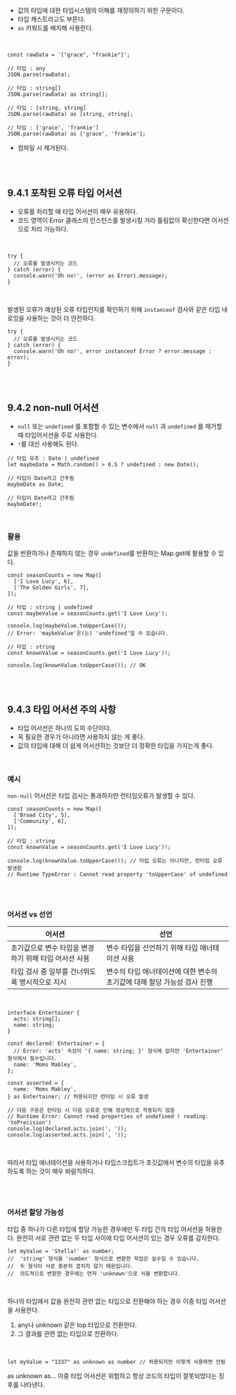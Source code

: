 - 값의 타입에 대한 타입시스템의 이해를 재정의하기 위한 구문이다.
- 타입 캐스트라고도 부른다.
- `as` 키워드를 배치해 사용한다.
<br>

```tsx
const rawData = '["grace", "frankie"]';

// 타입 : any
JSON.parse(rawData);

// 타입 : string[]
JSON.parse(rawData) as string[];

// 타입 : [string, string]
JSON.parse(rawData) as [string, string];

// 타입 : ['grace', 'frankie']
JSON.parse(rawData) as ['grace', 'frankie'];
```

- 컴파일 시 제거된다.

<br><br>

## 9.4.1 포착된 오류 타입 어서션

- 오류를 처리할 때 타입 어서션이 매우 유용하다.
- 코드 영역이 Error 클래스의 인스턴스를 발생시킬 거라 틀림없이 확신한다면 어서션으로 처리 가능하다.

<br>


```tsx
try {
  // 오류를 발생시키는 코드
} catch (error) {
  console.warn('Oh no!', (error as Error).message);
}
```
<br>


발생된 오류가 예상된 오류 타입인지를 확인하기 위해 `instanceof` 검사와 같은 타입 내로잉을 사용하는 것이 더 안전하다. 

```tsx
try {
  // 오류를 발생시키는 코드
} catch (error) {
  console.warn('Oh no!', error instanceof Error ? error.message : error);
}
```

<br><br>

## 9.4.2 non-null 어서션

- `null` 또는 `undefined` 를 포함할 수 있는 변수에서 `null` 과  `undefined` 를 제거할 때 타입어서션을 주로 사용한다.
- `!`를 대신 사용해도 된다.

```tsx
// 타입 유추 : Date | undefined
let maybeDate = Math.random() > 0.5 ? undefined : new Date();

// 타입이 Date라고 간주됨
maybeDate as Date;

// 타입이 Date라고 간주됨
maybeDate!;
```
<br>

### 활용

값을 반환하거나 존재하지 않는 경우 `undefined`를 반환하는 Map.get에 활용할 수 있다.

```tsx
const seasonCounts = new Map([
  ['I Love Lucy', 6],
  ['The Golden Girls', 7],
]);

// 타입 : string | undefined
const maybeValue = seasonCounts.get('I Love Lucy');

console.log(maybeValue.toUpperCase());
// Error: 'maybeValue'은(는) 'undefined'일 수 있습니다.

// 타입 : string
const knownValue = seasonCounts.get('I Love Lucy')!;

console.log(knownValue.toUpperCase()); // OK
```
<br><br>

## 9.4.3 타입 어서션 주의 사항

- 타입 어서션은 하나의 도피 수단이다.
- 꼭 필요한 경우가 아니라면 사용하지 않는 게 좋다.
- 값의 타입에 대해 더 쉽게 어서션하는 것보단 더 정확한 타입을 가지는게 좋다.

<br>

### 예시

`non-null` 어서션은 타입 검사는 통과하지만 런타임오류가 발생할 수 있다.

```tsx
const seasonCounts = new Map([
  ['Broad City', 5],
  ['Community', 6],
]);

// 타입 : string
const knownValue = seasonCounts.get('I Love Lucy')!;

console.log(knownValue.toUpperCase()); // 타입 오류는 아니지만, 런타임 오류 발생함
// Runtime TypeError : Cannot read property 'toUpperCase' of undefined
```

<br><br>

### 어서션 vs 선언

| 어서션  | 선언 |
| --- | --- |
| 초기값으로 변수 타입을 변경하기 위해 타입 어서션 사용 | 변수 타입을 선언하기 위해 타입 애너테이션 사용 |
| 타입 검사 중 일부를 건너뛰도록 명시적으로 지시 | 변수의 타입 애너테이션에 대한 변수의 초기값에 대해 할당 가능성 검사 진행 |

<br>

```tsx
interface Entertainer {
  acts: string[];
  name: string;
}

const declared: Entertainer = {
  // Error: 'acts' 속성이 '{ name: string; }' 형식에 없지만 'Entertainer' 형식에서 필수입니다.
  name: 'Moms Mabley',
};

const asserted = {
  name: 'Moms Mabley',
} as Entertainer; // 허용되지만 런타임 시 오류 발생

// 다음 구문은 런타임 시 다음 오류로 인해 정상적으로 작동되지 않음
// Runtime Error: Cannot read properties of undefined ( reading: 'toPrecision')
console.log(declared.acts.join(', '));
console.log(asserted.acts.join(', '));
```

<br>

따라서 타입 애너테이션을 사용하거나 타입스크립트가 초깃값에서 변수의 타입을 유추하도록 하는 것이 매우 바람직하다.

<br><br>

### 어서션 할당 가능성

타입 중 하나가 다른 타입에 할당 가능한 경우에만 두 타입 간의 타입 어서션을 허용한다. 
완전히 서로 관련 없는 두 타입 사이에 타입 어서션이 있는 경우 오류를 감지한다.
<br>

```tsx
let myValue = 'Stella!' as number;
//  'string' 형식을 'number' 형식으로 변환한 작업은 실수일 수 있습니다.
//  두 형식이 서로 충분히 겹치지 않기 때문입니다.
//  의도적으로 변환한 경우에는 먼저 'unknown'으로 식을 변환합니다.
```
<br>


하나의 타입에서 값을 완전히 관련 없는 타입으로 전환해야 하는 경우 이중 타입 어서션을 사용한다.
<br>

1. any나 unknown 같은 top 타입으로 전환한다.
2. 그 결과를 관련 없는 타입으로 전환하다.
<br>

```tsx
let myValue = "1337" as unknown as number // 허용되지만 이렇게 사용하면 안됨
```

as unknown as… 이중 타입 어서션은 위험하고 항상 코드의 타입이 잘못되었다는 징후를 나타낸다.
